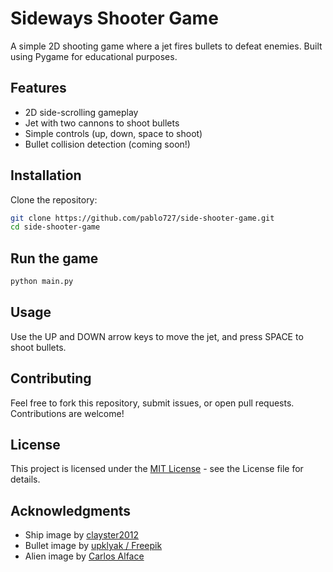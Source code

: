 # Sideways Shooter Game

A simple 2D shooting game where a jet fires bullets to defeat enemies. Built using Pygame for educational purposes.

## Features
- 2D side-scrolling gameplay
- Jet with two cannons to shoot bullets
- Simple controls (up, down, space to shoot)
- Bullet collision detection (coming soon!)

## Installation 

Clone the repository:
```bash
git clone https://github.com/pablo727/side-shooter-game.git
cd side-shooter-game
```

## Run the game
```bash
python main.py
```

## Usage
Use the UP and DOWN arrow keys to move the jet, and press SPACE to shoot bullets.

## Contributing
Feel free to fork this repository, submit issues, or open pull requests.
Contributions are welcome!

## License
This project is licensed under the [MIT License](LICENSE) - see the License file for details.

## Acknowledgments
- Ship image by [clayster2012](https://opengameart.org/users/clayster2012)
- Bullet image by [upklyak / Freepik](http://www.freepik.com)
- Alien image by [Carlos Alface](http://carlosalface.blogspot.pt/)
